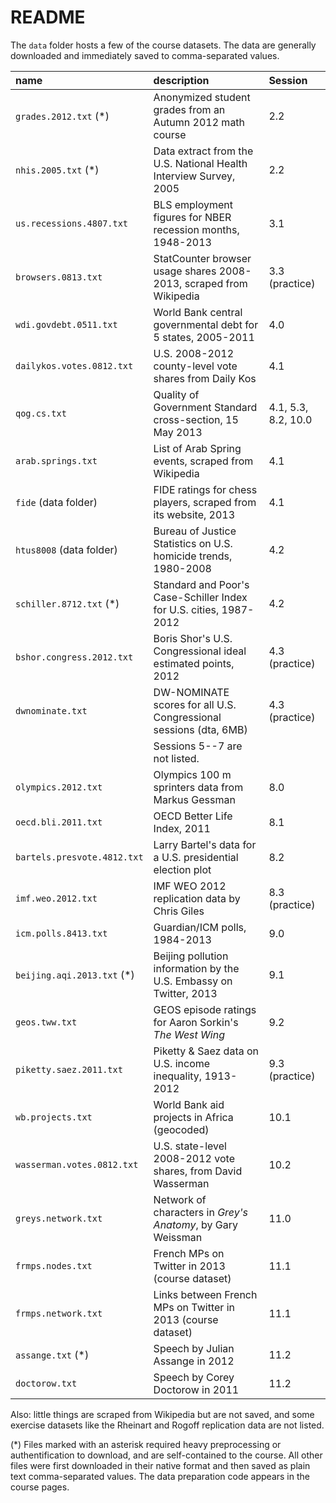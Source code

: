 # README

The `data` folder hosts a few of the course datasets. The data are generally downloaded and immediately saved to comma-separated values.

| name                        | description                                                        | Session |
|:----------------------------|:-------------------------------------------------------------------|:--------|
| `grades.2012.txt` (*)       | Anonymized student grades from an Autumn 2012 math course          | 2.2 |
| `nhis.2005.txt` (*)         | Data extract from the U.S. National Health Interview Survey, 2005  | 2.2 |
| `us.recessions.4807.txt`    | BLS employment figures for NBER recession months, 1948-2013        | 3.1 |
| `browsers.0813.txt`         | StatCounter browser usage shares 2008-2013, scraped from Wikipedia | 3.3 (practice) |
| `wdi.govdebt.0511.txt`      | World Bank central governmental debt for 5 states, 2005-2011       | 4.0 |
| `dailykos.votes.0812.txt`   | U.S. 2008-2012 county-level vote shares from Daily Kos             | 4.1 |
| `qog.cs.txt`                | Quality of Government Standard cross-section, 15 May 2013          | 4.1, 5.3, 8.2, 10.0 |
| `arab.springs.txt`          | List of Arab Spring events, scraped from Wikipedia                 | 4.1 |
| `fide` (data folder)        | FIDE ratings for chess players, scraped from its website, 2013     | 4.1 |
| `htus8008` (data folder)    | Bureau of Justice Statistics on U.S. homicide trends, 1980-2008    | 4.2 |
| `schiller.8712.txt` (*)     | Standard and Poor's Case-Schiller Index for U.S. cities, 1987-2012 | 4.2 |
| `bshor.congress.2012.txt`   | Boris Shor's U.S. Congressional ideal estimated points, 2012       | 4.3 (practice) |
| `dwnominate.txt`            | DW-NOMINATE scores for all U.S. Congressional sessions (dta, 6MB)  | 4.3 (practice) |
| | Sessions 5--7 are not listed. | |
| `olympics.2012.txt`         | Olympics 100 m sprinters data from Markus Gessman                  | 8.0 |
| `oecd.bli.2011.txt`         | OECD Better Life Index, 2011                                       | 8.1 |
| `bartels.presvote.4812.txt` | Larry Bartel's data for a U.S. presidential election plot          | 8.2 |
| `imf.weo.2012.txt`          | IMF WEO 2012 replication data by Chris Giles                       | 8.3 (practice) |
| `icm.polls.8413.txt`        | Guardian/ICM polls, 1984-2013                                      | 9.0 |
| `beijing.aqi.2013.txt` (*)  | Beijing pollution information by the U.S. Embassy on Twitter, 2013 | 9.1 |
| `geos.tww.txt`              | GEOS episode ratings for Aaron Sorkin's _The West Wing_            | 9.2 |
| `piketty.saez.2011.txt`     | Piketty & Saez data on U.S. income inequality, 1913-2012           | 9.3 (practice) |
| `wb.projects.txt`           | World Bank aid projects in Africa (geocoded)                       | 10.1 |
| `wasserman.votes.0812.txt`  | U.S. state-level 2008-2012 vote shares, from David Wasserman       | 10.2 |
| `greys.network.txt`         | Network of characters in _Grey's Anatomy_, by Gary Weissman        | 11.0 |
| `frmps.nodes.txt`           | French MPs on Twitter in 2013 (course dataset)                     | 11.1 |
| `frmps.network.txt`         | Links between French MPs on Twitter in 2013 (course dataset)       | 11.1 |
| `assange.txt` (*)           | Speech by Julian Assange in 2012                                   | 11.2 |
| `doctorow.txt`              | Speech by Corey Doctorow in 2011                                   | 11.2 |

Also: little things are scraped from Wikipedia but are not saved, and some exercise datasets like the Rheinart and Rogoff replication data are not listed.

(*) Files marked with an asterisk required heavy preprocessing or authentification to download, and are self-contained to the course. All other files were first downloaded in their native format and then saved as plain text comma-separated values. The data preparation code appears in the course pages.
